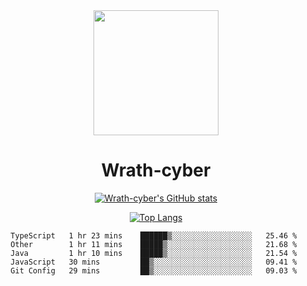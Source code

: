 <div align="center">
  <img src="https://avatars.githubusercontent.com/u/73003857?v=4" width="200px"/>
  <h1>Wrath-cyber</h1>

[![Wrath-cyber's GitHub stats](https://github-readme-stats.vercel.app/api?username=Wrath-cyber&show_icons=true&theme=synthwave)](https://github.com/anuraghazra/github-readme-stats)

[![Top Langs](https://github-readme-stats.vercel.app/api/top-langs/?username=Wrath-cyber&layout=compact&theme=synthwave)](https://github.com/Wrath-cyber/github-readme-stats)
 
<!--START_SECTION:waka-->
```text
TypeScript   1 hr 23 mins    ██████▒░░░░░░░░░░░░░░░░░░   25.46 % 
Other        1 hr 11 mins    █████▒░░░░░░░░░░░░░░░░░░░   21.68 % 
Java         1 hr 10 mins    █████▒░░░░░░░░░░░░░░░░░░░   21.54 % 
JavaScript   30 mins         ██▒░░░░░░░░░░░░░░░░░░░░░░   09.41 % 
Git Config   29 mins         ██▒░░░░░░░░░░░░░░░░░░░░░░   09.03 % 
```
<!--END_SECTION:waka-->

